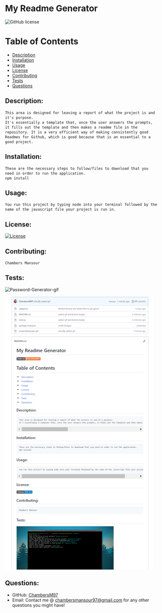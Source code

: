 
# My Readme Generator

![GitHub license](https://img.shields.io/badge/Made%20by-%40ChambersM97-orange)

# Table of Contents


- [Description](#description)
- [Installation](#installation)
- [Usage](#usage)
- [License](#license)
- [Contributing](#contributing)
- [Tests](#tests)
- [Questions](#questions)

## Description:
    This area is designed for leaving a report of what the project is and it's purpose.
    It's essentially a template that, once the user answers the prompts, it fills out the template and then makes a readme file in the repository. It is a very efficient way of making consistently good Readmes for Github, which is good because that is an essential to a good project.

## Installation:
    These are the necessary steps to follow/files to download that you need in order to run the application.
    npm install

## Usage:
    You run this project by typing node into your terminal followed by the name of the javascript file your project is run in.

## License:
[![License](https://img.shields.io/badge/License-MIT%202.0-blue.svg)](https://opensource.org/licenses/MIT)

## Contributing:
    Chambers Mansour

## Tests:
![Password-Generator-gif](readmeGenerator.gif)


![Password-Generator_img](readmepic.PNG)

## Questions:
- GitHub: [ChambersM97](https://github.com/ChambersM97)
- Email: Contact me @ chambersmansour97@gmail.com for any other questions you might have!

 